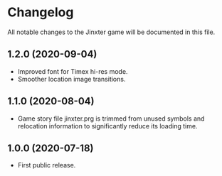 # Changelog

All notable changes to the Jinxter game will be documented in this file.

## 1.2.0 (2020-09-04)

* Improved font for Timex hi-res mode.
* Smoother location image transitions.

## 1.1.0 (2020-08-04)

* Game story file jinxter.prg is trimmed from unused symbols and relocation
information to significantly reduce its loading time.

## 1.0.0 (2020-07-18)

* First public release.
